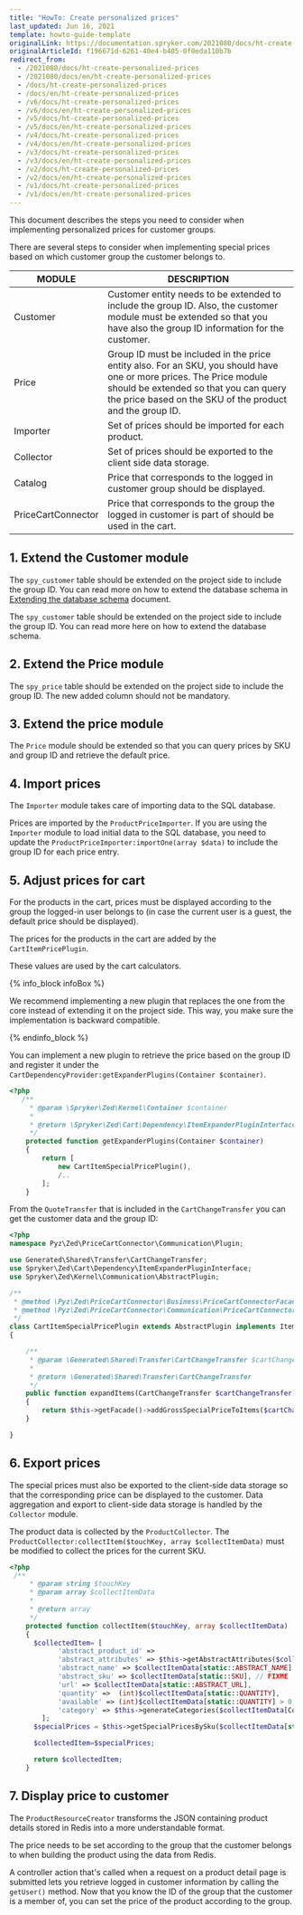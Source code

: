 ```yaml
---
title: "HowTo: Create personalized prices"
last_updated: Jun 16, 2021
template: howto-guide-template
originalLink: https://documentation.spryker.com/2021080/docs/ht-create-personalized-prices
originalArticleId: f196671d-6261-40e4-b405-0f0eda110b7b
redirect_from:
  - /2021080/docs/ht-create-personalized-prices
  - /2021080/docs/en/ht-create-personalized-prices
  - /docs/ht-create-personalized-prices
  - /docs/en/ht-create-personalized-prices
  - /v6/docs/ht-create-personalized-prices
  - /v6/docs/en/ht-create-personalized-prices
  - /v5/docs/ht-create-personalized-prices
  - /v5/docs/en/ht-create-personalized-prices
  - /v4/docs/ht-create-personalized-prices
  - /v4/docs/en/ht-create-personalized-prices
  - /v3/docs/ht-create-personalized-prices
  - /v3/docs/en/ht-create-personalized-prices
  - /v2/docs/ht-create-personalized-prices
  - /v2/docs/en/ht-create-personalized-prices
  - /v1/docs/ht-create-personalized-prices
  - /v1/docs/en/ht-create-personalized-prices
---
```


This document describes the steps you need to consider when implementing personalized prices for customer groups.

There are several steps to consider when implementing special prices based on which customer group the customer belongs to.

| MODULE | DESCRIPTION |
| --- | --- |
| Customer	 | Customer entity needs to be extended to include the group ID. Also, the customer module must be extended so that you have also the group ID information for the customer. |
| Price	 | Group ID must be included in the price entity also. For an SKU, you should have one or more prices. The Price module should be extended so that you can query the price based on the SKU of the product and the group ID. |
|Importer | Set of prices should be imported for each product. |
| Collector	 | Set of prices should be exported to the client side data storage. |
| Catalog | Price that corresponds to the logged in customer group should be displayed. |
| PriceCartConnector | Price that corresponds to the group the logged in customer is part of should be used in the cart. |

## 1. Extend the Customer module

The `spy_customer` table should be extended on the project side to include the group ID. You can read more on how to extend the database schema in [Extending the database schema](/docs/scos/dev/back-end-development/data-manipulation/data-ingestion/structural-preparations/extending-the-database-schema.html) document.

The `spy_customer` table should be extended on the project side to include the group ID. You can read more here on how to extend the database schema.

## 2. Extend the Price module

The `spy_price` table should be extended on the project side to include the group ID. The new added column should not be mandatory.

## 3. Extend the price module

The `Price` module should be extended so that you can query prices by SKU and group ID and retrieve the default price.

## 4. Import prices

The `Importer` module takes care of importing data to the SQL database.

Prices are imported by the `ProductPriceImporter`. If you are using the `Importer` module to load initial data to the SQL database, you need to update the `ProductPriceImporter:importOne(array $data)` to include the group ID for each price entry.

## 5. Adjust prices for cart

For the products in the cart, prices must be displayed according to the group the logged-in user belongs to (in case the current user is a guest, the default price should be displayed).

The prices for the products in the cart are added by the `CartItemPricePlugin`.

These values are used by the cart calculators.

{% info_block infoBox %}

We recommend implementing a new plugin that replaces the one from the core instead of extending it on the project side. This way, you make sure the implementation is backward compatible.

{% endinfo_block %}

You can implement a new plugin to retrieve the price based on the group ID and register it under the `CartDependencyProvider:getExpanderPlugins(Container $container)`.

```php
<?php
   /**
     * @param \Spryker\Zed\Kernel\Container $container
     *
     * @return \Spryker\Zed\Cart\Dependency\ItemExpanderPluginInterface[]
     */
    protected function getExpanderPlugins(Container $container)
    {
        return [
            new CartItemSpecialPricePlugin(),
            /..
        ];
    }
```

From the `QuoteTransfer` that is included in the `CartChangeTransfer` you can get the customer data and the group ID:

```php
<?php
namespace Pyz\Zed\PriceCartConnector\Communication\Plugin;

use Generated\Shared\Transfer\CartChangeTransfer;
use Spryker\Zed\Cart\Dependency\ItemExpanderPluginInterface;
use Spryker\Zed\Kernel\Communication\AbstractPlugin;

/**
 * @method \Pyz\Zed\PriceCartConnector\Business\PriceCartConnectorFacade getFacade()
 * @method \Pyz\Zed\PriceCartConnector\Communication\PriceCartConnectorCommunicationFactory getFactory()
 */
class CartItemSpecialPricePlugin extends AbstractPlugin implements ItemExpanderPluginInterface
{

    /**
     * @param \Generated\Shared\Transfer\CartChangeTransfer $cartChangeTransfer
     *
     * @return \Generated\Shared\Transfer\CartChangeTransfer
     */
    public function expandItems(CartChangeTransfer $cartChangeTransfer)
    {
        return $this->getFacade()->addGrossSpecialPriceToItems($cartChangeTransfer);
    }

}
```

## 6. Export prices

The special prices must also be exported to the client-side data storage so that the corresponding price can be displayed to the customer. Data aggregation and export to client-side data storage is handled by the `Collector` module.

The product data is collected by the `ProductCollector`. The `ProductCollector:collectItem($touchKey, array $collectItemData)` must be modified to collect the prices for the current SKU.

```php
<?php
 /**
     * @param string $touchKey
     * @param array $collectItemData
     *
     * @return array
     */
    protected function collectItem($touchKey, array $collectItemData)
    {
      $collectedItem= [
            'abstract_product_id' =>
            'abstract_attributes' => $this->getAbstractAttributes($collectItemData),
            'abstract_name' => $collectItemData[static::ABSTRACT_NAME],
            'abstract_sku' => $collectItemData[static::SKU], // FIXME
            'url' => $collectItemData[static::ABSTRACT_URL],
            'quantity' =>  (int)$collectItemData[static::QUANTITY],
            'available' => (int)$collectItemData[static::QUANTITY] > 0,
            'category' => $this->generateCategories($collectItemData[CollectorConfig::COLLECTOR_RESOURCE_ID]),
        ];
      $specialPrices = $this->getSpecialPricesBySku($collectItemData[static::ABSTRACT_SKU]),

      $collectedItem=$specialPrices;    

      return $collectedItem;
    }
```

## 7. Display price to customer

The `ProductResourceCreator` transforms the JSON containing product details stored in Redis into a more understandable format.

The price needs to be set according to the group that the customer belongs to when building the product using the data from Redis.

A controller action that's called when a request on a product detail page is submitted lets you retrieve logged in customer information by calling the `getUser()` method. Now that you know the ID of the group that the customer is a member of, you can set the price of the product according to the group.
